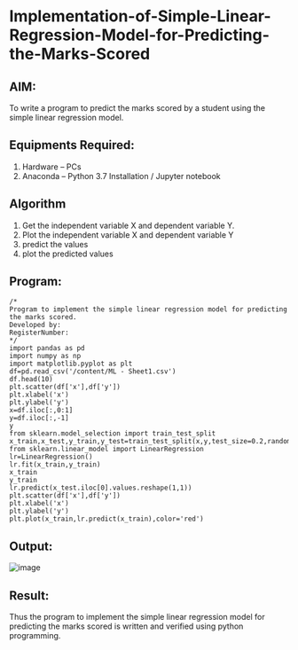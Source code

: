 # Implementation-of-Simple-Linear-Regression-Model-for-Predicting-the-Marks-Scored

## AIM:
To write a program to predict the marks scored by a student using the simple linear regression model.

## Equipments Required:
1. Hardware – PCs
2. Anaconda – Python 3.7 Installation / Jupyter notebook

## Algorithm
1. Get the independent variable X and dependent variable Y.
2. Plot the independent variable X and dependent variable Y
3. predict the values
4. plot the predicted values 

## Program:
```
/*
Program to implement the simple linear regression model for predicting the marks scored.
Developed by: 
RegisterNumber:  
*/
import pandas as pd
import numpy as np
import matplotlib.pyplot as plt
df=pd.read_csv('/content/ML - Sheet1.csv')
df.head(10)
plt.scatter(df['x'],df['y'])
plt.xlabel('x')
plt.ylabel('y')
x=df.iloc[:,0:1]
y=df.iloc[:,-1]
y
from sklearn.model_selection import train_test_split
x_train,x_test,y_train,y_test=train_test_split(x,y,test_size=0.2,random_state=0)
from sklearn.linear_model import LinearRegression
lr=LinearRegression()
lr.fit(x_train,y_train)
x_train
y_train
lr.predict(x_test.iloc[0].values.reshape(1,1))
plt.scatter(df['x'],df['y'])
plt.xlabel('x')
plt.ylabel('y')
plt.plot(x_train,lr.predict(x_train),color='red')

```

## Output:
![image](https://github.com/AtchayaSundaramoorthy/Implementation-of-Simple-Linear-Regression-Model-for-Predicting-the-Marks-Scored/assets/119393516/6c1f5bce-3443-4dc3-a5c4-dbeb77db1607)



## Result:
Thus the program to implement the simple linear regression model for predicting the marks scored is written and verified using python programming.
